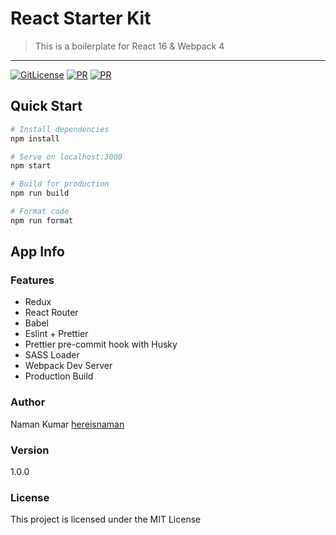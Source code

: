 # React Starter Kit
> This is a boilerplate for React 16 & Webpack 4
---

[![GitLicense](https://gitlicense.com/badge/hereisnaman/react-starter-kit)](https://github.com/hereisnaman/react-starter-kit)
[![PR](https://img.shields.io/badge/PR-Welcome-blue.svg)](https://github.com/hereisnaman/react-starter-kit)
[![PR](https://img.shields.io/badge/code_style-prettier-ff69b4.svg)](https://github.com/hereisnaman/react-starter-kit)

## Quick Start

``` bash
# Install dependencies
npm install

# Serve on localhost:3000
npm start

# Build for production
npm run build

# Format code
npm run format
```
## App Info

### Features

 - Redux
 - React Router
 - Babel
 - Eslint + Prettier
 - Prettier pre-commit hook with Husky
 - SASS Loader
 - Webpack Dev Server
 - Production Build

### Author

Naman Kumar
[hereisnaman](https://namankumar.me)

### Version

1.0.0

### License

This project is licensed under the MIT License
